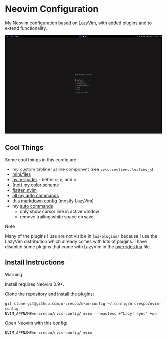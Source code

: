 # Neovim Configuration

My Neovim configuration based on [LazyVim](https://www.lazyvim.org), with added
plugins and to extend functionality.

![start screen](./images/image.png)

## Cool Things

Some cool things in this config are:

- my [custom tabline lualine component](./lua/plugins/lualine.lua) (see `opts.sections.lualine_x`)
- [mini.files](https://github.com/echasnovski/mini.files)
- [nvim-spider](https://github.com/chrisgrieser/nvim-spider) - better `w`, `e`, and `b`
- [(not) my color scheme](./colors/macro.lua)
- [flatten.nvim](https://github.com/willothy/flatten.nvim)
- [all my auto commands](./lua/config/autocmds.lua)
- [this markdown config](./lua/plugins/markdown.lua) (mostly LazyVim)
- my [auto commands](./lua/config/autocmds.lua)
  - only show cursor line in active window
  - remove trailing white space on save

> [!NOTE]
> Many of the plugins I use are not visible in `lua/plugins/` because I use the
> LazyVim distribution which already comes with lots of plugins. I have disabled
> some plugins that come with LazyVim in the [overrides.lua](./lua/plugins/overrides.lua) file.

## Install Instructions

> [!WARNING]
> Install requires Neovim 0.9+.

Clone the repository and install the plugins:

```
git clone git@github.com:n-crespo/nvim-config ~/.config/n-crespo/nvim-config
NVIM_APPNAME=n-crespo/nvim-config/ nvim --headless +"Lazy! sync" +qa
```

Open Neovim with this config:

```
NVIM_APPNAME=n-crespo/nvim-config/ nvim
```
